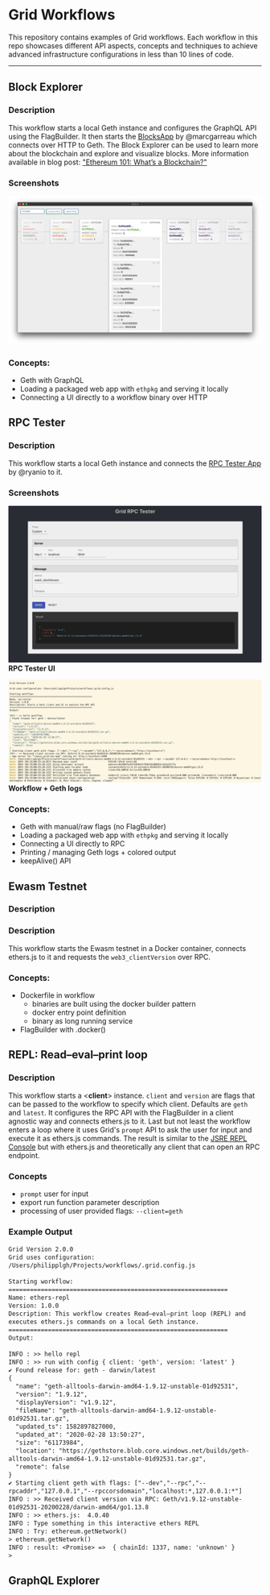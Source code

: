 # Grid Workflows

This repository contains examples of Grid workflows.
Each workflow in this repo showcases different API aspects, concepts and techniques to achieve advanced infrastructure configurations in less than 10 lines of code.

___

## Block Explorer

### Description
This workflow starts a local Geth instance and configures the GraphQL API using the FlagBuilder.
It then starts the [BlocksApp](https://github.com/marcgarreau/grid-blocks-app) by @marcgarreau which connects over HTTP to Geth.
The Block Explorer can be used to learn more about the blockchain and explore and visualize blocks.
More information available in blog post: ["Ethereum 101: What’s a Blockchain?"](https://medium.com/ethereum-grid/ethereum-101-whats-a-blockchain-5a1e925963d7)

### Screenshots
![BlocksApp screenshot](./block-explorer/screenshots/block_explorer.png)

### Concepts:
- Geth with GraphQL
- Loading a packaged web app with `ethpkg` and serving it locally
- Connecting a UI directly to a workflow binary over HTTP

## RPC Tester

### Description
This workflow starts a local Geth instance and connects the [RPC Tester App](https://github.com/ryanio/grid-rpc-app) by @ryanio to it.

### Screenshots
![RPC Tester UI screenshot](./rpc-tester/screenshots/RPC_Tester_App.png)
**RPC Tester UI**

![RPC Tester CLI screenshot](./rpc-tester/screenshots/RPC_Tester_Workflow.png)
**Workflow + Geth logs**

### Concepts:
- Geth with manual/raw flags (no FlagBuilder)
- Loading a packaged web app with `ethpkg` and serving it locally
- Connecting a UI directly to RPC
- Printing / managing Geth logs + colored output
- keepAlive() API

## Ewasm Testnet

### Description


### Description
This workflow starts the Ewasm testnet in a Docker container, connects ethers.js to it and requests the `web3_clientVersion` over RPC.

### Concepts:
- Dockerfile in workflow
  - binaries are built using the docker builder pattern
  - docker entry point definition
  - binary as long running service
- FlagBuilder with .docker()

## REPL: Read–eval–print loop

### Description
This workflow starts a <**client**> instance.
`client` and `version` are flags that can be passed to the workflow to specify which client. Defaults are `geth` and `latest`.
It configures the RPC API with the FlagBuilder in a client agnostic way and connects ethers.js to it.
Last but not least the workflow enters a loop where it uses Grid's `prompt` API to ask the user for input and execute it as ethers.js commands.
The result is similar to the [JSRE REPL Console](https://github.com/ethereum/go-ethereum/wiki/JavaScript-Console) but with ethers.js and theoretically any client that can open an RPC endpoint.

### Concepts
- `prompt` user for input
- export run function parameter description
- processing of user provided flags: `--client=geth`

### Example Output
```
Grid Version 2.0.0
Grid uses configuration: /Users/philipplgh/Projects/workflows/.grid.config.js 

Starting workflow:
=============================================================
Name: ethers-repl
Version: 1.0.0
Description: This workflow creates Read–eval–print loop (REPL) and executes ethers.js commands on a local Geth instance.
=============================================================
Output:
              
INFO : >> hello repl
INFO : >> run with config { client: 'geth', version: 'latest' }
✔ Found release for: geth - darwin/latest
{
  "name": "geth-alltools-darwin-amd64-1.9.12-unstable-01d92531",
  "version": "1.9.12",
  "displayVersion": "v1.9.12",
  "fileName": "geth-alltools-darwin-amd64-1.9.12-unstable-01d92531.tar.gz",
  "updated_ts": 1582897827000,
  "updated_at": "2020-02-28 13:50:27",
  "size": "61173984",
  "location": "https://gethstore.blob.core.windows.net/builds/geth-alltools-darwin-amd64-1.9.12-unstable-01d92531.tar.gz",
  "remote": false
}
✔ Starting client geth with flags: ["--dev","--rpc","--rpcaddr","127.0.0.1","--rpccorsdomain","localhost:*,127.0.0.1:*"]
INFO : >> Received client version via RPC: Geth/v1.9.12-unstable-01d92531-20200228/darwin-amd64/go1.13.8
INFO : >> ethers.js:  4.0.40
INFO : Type something in this interactive ethers REPL
INFO : Try: ethereum.getNetwork()
> ethereum.getNetwork()
INFO : result: <Promise> =>  { chainId: 1337, name: 'unknown' }
> 
```

## GraphQL Explorer